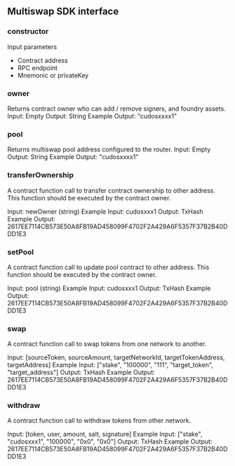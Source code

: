 ## Multiswap SDK interface

### constructor

Input parameters

- Contract address
- RPC endpoint
- Mnemonic or privateKey

### owner

Returns contract owner who can add / remove signers, and foundry assets.
Input: Empty
Output: String
Example Output: "cudosxxxx1"

### pool

Returns multiswap pool address configured to the router.
Input: Empty
Output: String
Example Output: "cudosxxxx1"

### transferOwnership

A contract function call to transfer contract ownership to other address.
This function should be executed by the contract owner.

Input: newOwner (string)
Example Input: cudosxxx1
Output: TxHash
Example Output: 2617EE7114CB573E50A8FB19AD458099F4702F2A429A6F5357F37B2B40DDD1E3

### setPool

A contract function call to update pool contract to other address.
This function should be executed by the contract owner.

Input: pool (string)
Example Input: cudosxxx1
Output: TxHash
Example Output: 2617EE7114CB573E50A8FB19AD458099F4702F2A429A6F5357F37B2B40DDD1E3

### swap

A contract function call to swap tokens from one network to another.

Input: [sourceToken, sourceAmount, targetNetworkId, targetTokenAddress, targetAddress]
Example Input: ["stake", "100000", "111", "target_token", "target_address"]
Output: TxHash
Example Output: 2617EE7114CB573E50A8FB19AD458099F4702F2A429A6F5357F37B2B40DDD1E3

### withdraw

A contract function call to withdraw tokens from other network.

Input: [token, user, amount, salt, signature]
Example Input: ["stake", "cudosxxx1", "100000", "0x0", "0x0"]
Output: TxHash
Example Output: 2617EE7114CB573E50A8FB19AD458099F4702F2A429A6F5357F37B2B40DDD1E3
